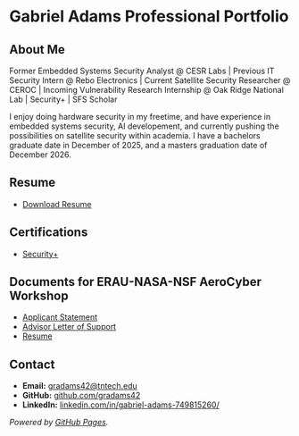 # Gabriel Adams Professional Portfolio

## About Me
Former Embedded Systems Security Analyst @ CESR Labs | Previous IT Security Intern @ Rebo Electronics | Current Satellite Security Researcher @ CEROC | Incoming Vulnerability Research Internship @ Oak Ridge National Lab | Security+ | SFS Scholar

I enjoy doing hardware security in my freetime, and have experience in embedded systems security, AI developement, and currently pushing the possibilities on satellite security within academia. I have a bachelors graduate date in December of 2025, and a masters graduation date of December 2026. 

## Resume
- [Download Resume](Adams_Gabriel_Resume.pdf)

## Certifications
- [Security+](CompTIA_Security+_ce_certificate.pdf)

## Documents for ERAU-NASA-NSF AeroCyber Workshop
- [Applicant Statement](Statement.pdf)
- [Advisor Letter of Support](CEROC_Letterhead_Reference_Gabriel.pdf)
- [Resume](Adams_Gabriel_Resume.pdf)
  
## Contact
- **Email:** [gradams42@tntech.edu](mailto:gradams42@tntech.edu)
- **GitHub:** [github.com/gradams42](https://github.com/gradams42)
- **LinkedIn:** [linkedin.com/in/gabriel-adams-749815260/](https://www.linkedin.com/in/gabriel-adams-749815260/)

_Powered by [GitHub Pages](https://pages.github.com/)._
